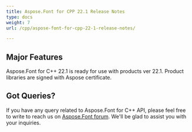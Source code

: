 ```yaml
---
title: Aspose.Font for CPP 22.1 Release Notes
type: docs
weight: 7
url: /cpp/aspose-font-for-cpp-22-1-release-notes/

---
```

## Major Features

Aspose.Font for  C++ 22.1 is ready for use with products ver 22.1. Product libraries are signed with Aspose certificate.

## Got Queries?
If you have any query related to Aspose.Font for C++ API, please feel free to write to reach us on [Aspose.Font forum](https://forum.aspose.com/c/font/). We'll be glad to assist you with your inquiries.
